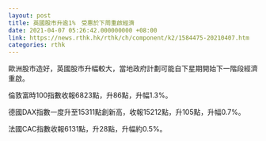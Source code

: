 ```yaml
---
layout: post
title: 英國股市升逾1%　受惠於下周重啟經濟
date: 2021-04-07 05:26:42.000000000 +08:00
link: https://news.rthk.hk/rthk/ch/component/k2/1584475-20210407.htm
categories: rthk
---
```


歐洲股市造好，英國股市升幅較大，當地政府計劃可能自下星期開始下一階段經濟重啟。

倫敦富時100指數收報6823點，升86點，升幅1.3%。

德國DAX指數一度升至15311點創新高，收報15212點，升105點，升幅0.7%。

法國CAC指數收報6131點，升28點，升幅約0.5%。
